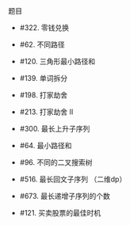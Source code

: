 题目


- #322. 零钱兑换
- #62. 不同路径


- #120. 三角形最小路径和
- #139. 单词拆分
- #198. 打家劫舍
- #213. 打家劫舍 II



- #300. 最长上升子序列
- #64. 最小路径和
- #96. 不同的二叉搜索树
- #516. 最长回文子序列  （二维dp）
- #673. 最长递增子序列的个数



- #121. 买卖股票的最佳时机








